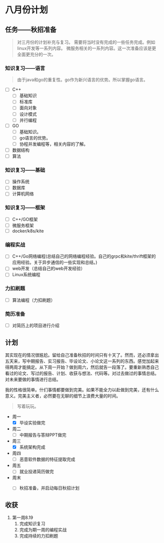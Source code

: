 # 八月份计划
## 任务——秋招准备

> 对三月份的计划补充与复习。
> 需要将当时没有完成的一些任务完成。例如linux开发等一系列内容。
> 微服务相关的一系列内容。这一次准备应该是更全面更充分的一次。


### 知识复习——语言
> 由于java和go的重复性。go作为新兴语言的优势。所以掌握go语言。
* [ ] C++
  * [ ] 基础知识
  * [ ] 标准库
  * [ ] 面向对象
  * [ ] 设计模式
  * [ ] 并行编程
* [ ] GO
  * [ ] 基础知识。
  * [ ] go语言的优势。
  * [ ] 协程并发编程等，相关内容的了解。
* [ ] 数据结构
* [ ] 算法
### 知识复习——基础
* [ ] 操作系统
* [ ] 数据库
* [ ] 计算机网络
### 知识复习——框架
* [ ] C++/GO框架
* [ ] 微服务框架
* [ ] docker/k8s/kite
### 编程实战
* [ ] C++/Go网络编程(总结自己的网络编程经验。自己的grpc和kite/thrift框架的应用经验。关于异步通信的一些实现和总结。)
* [ ] web开发（总结自己的web开发经验）
* [ ] Linux系统编程
### 力扣刷题
* [ ] 算法编程（力扣刷题）

### 简历准备
* [ ] 对简历上的项目进行介绍

## 计划

其实现在的情况很尴尬。留给自己准备秋招的时间只有十天了。然而，还必须拿出五天来，写中期报告、实习报告、毕设论文、小论文这一系列的东西。感觉加起来得两周才能搞定。从下周一开始？做到周六，然后就告一段落了。要重新熟悉自己看过的论文、写过的报告、计划、收获与想法、代码等。对过去做过的事情总结。对未来要做的事情进行总结。

我的性格很简单。什们事情都要做到完美。如果不能全力以赴做到完美，还有什么意义。完美主义者，必然要在无聊的细节上浪费大量的时间。

> 写着玩玩。


* 周一
  * [x] 毕设实验做完
* 周二
  * [ ] 中期报告与答辩PPT做完
* 周三
  * [x] 系统架构完成
* 周四
  * [ ] 恶意软件数据的特征提取完成
* 周五
  * [ ] 就业投递简历做完
* 周末
  * [ ] 秋招准备，并启动每日秋招计划




## 收获

1. 第一周8.19
   1. 完成知识复习
   2. 完成为期一周的编程实战
   3. 完成持续的力扣刷题